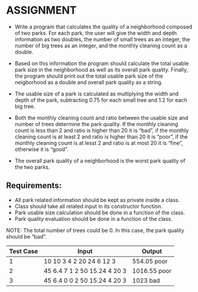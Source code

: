 # ASSIGNMENT

- Write a program that calculates the quality of a neighborhood composed of two parks. For each park, the user will give the width and depth information as two doubles, the number of small trees as an integer, the number of big trees as an integer, and the monthly cleaning count as a double.

- Based on this information the program should calculate the total usable park size in the neighborhood as well as its overall park quality. Finally, the program should print out the total usable park size of the neigborhood as a double and overall park quality as a string.

- The usable size of a park is calculated as multiplying the width and depth of the park, subtracting 0.75 for each small tree and 1.2 for each big tree.

- Both the monthly cleaning count and ratio between the usable size and number of trees determine the park quality. If the monthly cleaning count is less than 2 and ratio is higher than 20 it is “bad”, if the monthly cleaning count is at least 2 and ratio is higher than 20 it is “poor”, if the monthly cleaning count is at lesst 2 and ratio is at most 20 it is “fine”, otherwise it is “good”.

- The overall park quality of a neighborhood is the worst park quality of the two parks.

## Requirements:

- All park related information should be kept as private inside a class.
- Class should take all related input in its constructor function.
- Park usable size calculation should be done in a function of the class.
- Park quality evaluation should be done in a function of the class.

NOTE: The total number of trees could be 0. In this case, the park quality should be “bad”.

| Test Case | Input                                   | Output       |
|-----------|-----------------------------------------|--------------|
| 1         | 10 10 3 4 2 20 24 6 12 3                  | 554.05 poor  |
| 2         | 45 6.4 7 1 2 50 15.24 4 20 3              | 1016.55 poor |
| 3         | 45 6.4 0 0 2 50 15.24 4 20 3              | 1023 bad     |